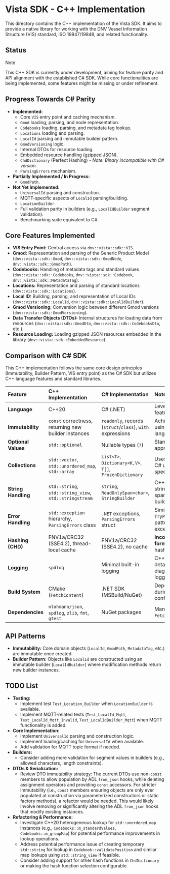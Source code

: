 # Vista SDK - C++ Implementation

This directory contains the C++ implementation of the Vista SDK. It aims to provide a native library for working with the DNV Vessel Information Structure (VIS) standard, ISO 19847/19848, and related functionality.

## Status

> [!NOTE]
> This C++ SDK is currently under development, aiming for feature parity and API alignment with the established C# SDK.
While core functionalities are being implemented, some features might be missing or under refinement.

## Progress Towards C# Parity

*   **Implemented:**
    *   Core `VIS` entry point and caching mechanism.
    *   `Gmod` loading, parsing, and node representation.
    *   `Codebooks` loading, parsing, and metadata tag lookup.
    *   `Locations` loading and parsing.
    *   `LocalId` parsing and immutable builder pattern.
    *   `GmodVersioning` logic.
    *   Internal DTOs for resource loading.
    *   Embedded resource handling (gzipped JSON).
    *   `ChdDictionary` (Perfect Hashing) - *Note: Binary incompatible with C# version.*
    *   `ParsingErrors` mechanism.
*   **Partially Implemented / In Progress:**
    *   `GmodPath`.
*   **Not Yet Implemented:**
    *   `UniversalId` parsing and construction.
    *   MQTT-specific aspects of `LocalId` parsing/building.
    *   `LocationBuilder`.
    *   Full validation parity in builders (e.g., `LocalIdBuilder` segment validation).
    *   Benchmarking suite equivalent to C#.

## Core Features Implemented

*   **VIS Entry Point:** Central access via `dnv::vista::sdk::VIS`.
*   **Gmod:** Representation and parsing of the Generic Product Model (`dnv::vista::sdk::Gmod`, `dnv::vista::sdk::GmodNode`, `dnv::vista::sdk::GmodPath`).
*   **Codebooks:** Handling of metadata tags and standard values (`dnv::vista::sdk::Codebooks`, `dnv::vista::sdk::Codebook`, `dnv::vista::sdk::MetadataTag`).
*   **Locations:** Representation and parsing of standard locations (`dnv::vista::sdk::Locations`).
*   **Local ID:** Building, parsing, and representation of Local IDs (`dnv::vista::sdk::LocalId`, `dnv::vista::sdk::LocalIdBuilder`).
*   **Gmod Versioning:** Conversion logic between different Gmod versions (`dnv::vista::sdk::GmodVersioning`).
*   **Data Transfer Objects (DTOs):** Internal structures for loading data from resources (`dnv::vista::sdk::GmodDto`, `dnv::vista::sdk::CodebooksDto`, etc.).
*   **Resource Loading:** Loading gzipped JSON resources embedded in the library (`dnv::vista::sdk::EmbeddedResource`).

## Comparison with C# SDK

This C++ implementation follows the same core design principles (Immutability, Builder Pattern, VIS entry point) as the C# SDK but utilizes C++ language features and standard libraries.

| Feature             | C++ Implementation                                     | C# Implementation                                       | Notes                                                                 |
| :------------------ | :----------------------------------------------------- | :------------------------------------------------------ | :-------------------------------------------------------------------- |
| **Language**        | C++20                                                  | C# (.NET)                                               | Leverages modern C++ features.                                        |
| **Immutability**    | `const` correctness, returning new builder instances   | `readonly`, records (`struct`/`class`), `with` expressions | Achieves similar goals using different language mechanisms.           |
| **Optional Values** | `std::optional`                                        | Nullable types (`?`)                                    | Standard C++ approach.                                                |
| **Collections**     | `std::vector`, `std::unordered_map`, `std::array`      | `List<T>`, `Dictionary<K,V>`, `T[]`, `FrozenDictionary` | Uses STL containers. C# uses BCL and specialized collections.         |
| **String Handling** | `std::string`, `std::string_view`, `std::stringstream` | `string`, `ReadOnlySpan<char>`, `StringBuilder`         | C++ uses standard strings/views. C# uses spans and pooled builders. |
| **Error Handling**  | `std::exception` hierarchy, `ParsingErrors` class      | `.NET` exceptions, `ParsingErrors` struct               | Similar `TryParse`/`ParsingErrors` pattern. Different exception types. |
| **Hashing (CHD)**   | FNV1a/CRC32 (SSE4.2), thread-local cache               | FNV1a/CRC32 (SSE4.2), no cache                          | **Incompatible binary formats** due to different hash inputs.         |
| **Logging**         | `spdlog`                                               | Minimal built-in logging                                | C++ version includes detailed diagnostic/performance logging.         |
| **Build System**    | CMake (`FetchContent`)                                 | .NET SDK (MSBuild/NuGet)                                | Dependencies fetched during CMake configuration.                      |
| **Dependencies**    | `nlohmann/json`, `spdlog`, `zlib`, `fmt`, `gtest`      | NuGet packages                                          | Managed via `FetchContent`.                                           |


## API Patterns

*   **Immutability:** Core domain objects (`LocalId`, `GmodPath`, `MetadataTag`, etc.) are immutable once created.
*   **Builder Pattern:** Objects like `LocalId` are constructed using an immutable builder (`LocalIdBuilder`) where modification methods return new builder instances.



## TODO List

*   **Testing:**
    *   Implement test `Test_Location_Builder` when `LocationBuilder` is available.
    *   Implement MQTT-related tests (`Test_LocalId_Mqtt`, `Test_LocalId_Mqtt_Invalid`, `Test_LocalIdBuilder_Mqtt`) when MQTT functionality is added.
*   **Core Implementation:**
    *   Implement `UniversalId` parsing and construction logic.
    *   Implement loading/caching for `UniversalId` when available.
    *   Add validation for MQTT topic format if needed.
*   **Builders:**
    *   Consider adding more validation for segment values in builders (e.g., allowed characters, length constraints).
*   **DTOs & Serialization:**
    *   Review DTO immutability strategy: The current DTOs use non-`const` members to allow population by ADL `from_json` hooks, while deleting assignment operators and providing `const` accessors. For stricter immutability (i.e., `const` members ensuring objects are only ever populated at construction via parameterized constructors or static factory methods), a refactor would be needed. This would likely involve removing or significantly altering the ADL `from_json` hooks that modify existing instances.
*   **Refactoring & Performance:**
    *   Investigate C++20 heterogeneous lookup for `std::unordered_map` instances (e.g., `Codebooks::m_standardValues`, `Codebooks::m_groupMap`) for potential performance improvements in lookup operations.
    *   Address potential performance issue of creating temporary `std::string` for lookup in `Codebook::validatePosition` and similar map lookups using `std::string_view` if feasible.
    *   Consider adding support for other hash functions in `ChdDictionary` or making the hash function selection configurable.
